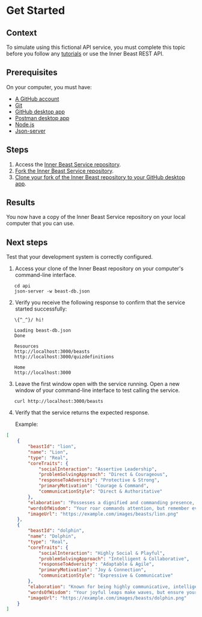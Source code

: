 # Get Started

## Context

To simulate using this fictional API service, you must complete this topic before you follow any [tutorials](../tutorials/tutorials.md) or use the Inner Beast REST API.

## Prerequisites

On your computer, you must have:

* [A GitHub account](https://www.google.com/url?sa=t&source=web&rct=j&opi=89978449&url=https://github.com/signup&ved=2ahUKEwi6uOqCnviNAxW2LTQIHSTyNFAQFnoECBcQAQ&usg=AOvVaw0a6qEmIZVdziwPUb-hFApr)
* [Git](https://git-scm.com/downloads)
* [GitHub desktop app](https://github.com/apps/desktop)
* [Postman desktop app](https://www.postman.com/downloads)
* [Node.js](https://nodejs.org/en/download)
* [Json-server](https://www.npmjs.com/package/json-server)

## Steps

1. Access the [Inner Beast Service repository](https://github.com/allenaavila/inner-beast-service).
2. [Fork the Inner Beast Service repository](https://docs.github.com/en/pull-requests/collaborating-with-pull-requests/working-with-forks/fork-a-repo?tool=webui#forking-a-repository).
3. [Clone your fork of the Inner Beast repository to your GitHub desktop app](https://docs.github.com/en/pull-requests/collaborating-with-pull-requests/working-with-forks/fork-a-repo?tool=webui#forking-a-repository).

## Results

You now have a copy of the Inner Beast Service repository on your local computer that you can use.

## Next steps

Test that your development system is correctly configured.

1. Access your clone of the Inner Beast repository on your computer's command-line interface.

 ```shell
    cd api
    json-server -w beast-db.json
 ```

2. Verify you receive the following response to confirm that the service started successfully:

 ```shell
    \{^_^}/ hi!

    Loading beast-db.json
    Done

    Resources
    http://localhost:3000/beasts
    http://localhost:3000/quizdefinitions

    Home
    http://localhost:3000
```

3. Leave the first window open with the service running. Open a new window of your command-line interface to test calling the service.
   
```shell
   curl http://localhost:3000/beasts
```
4. Verify that the service returns the expected response.

   Example:

```json
[
    {
        "beastId": "lion",
        "name": "Lion",
        "type": "Real",
        "coreTraits": {
            "socialInteraction": "Assertive Leadership",
            "problemSolvingApproach": "Direct & Courageous",
            "responseToAdversity": "Protective & Strong",
            "primaryMotivation": "Courage & Command",
            "communicationStyle": "Direct & Authoritative"
        },
        "elaboration": "Possesses a dignified and commanding presence, inspiring respect and naturally taking charge.",
        "wordsOfWisdom": "Your roar commands attention, but remember even the king of the jungle needs to listen to the whispers of the savanna to truly lead.",
        "imageUrl": "https://example.com/images/beasts/lion.png"
    },
    {
        "beastId": "dolphin",
        "name": "Dolphin",
        "type": "Real",
        "coreTraits": {
            "socialInteraction": "Highly Social & Playful",
            "problemSolvingApproach": "Intelligent & Collaborative",
            "responseToAdversity": "Adaptable & Agile",
            "primaryMotivation": "Joy & Connection",
            "communicationStyle": "Expressive & Communicative"
        },
        "elaboration": "Known for being highly communicative, intelligent, and adaptable in social situations, approaching life with a joyful and inquisitive spirit.",
        "wordsOfWisdom": "Your joyful leaps make waves, but ensure your playful currents don't inadvertently capsize smaller boats in the shared ocean of collaboration.",
        "imageUrl": "https://example.com/images/beasts/dolphin.png"
    }
]
   ```

